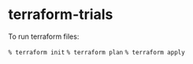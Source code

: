# terraform-trials
To run terraform files:

` % terraform init `
` % terraform plan `
` % terraform apply `
